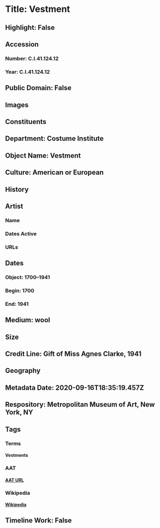 # Title: Vestment
## Highlight: False
## Accession
### Number: C.I.41.124.12
### Year: C.I.41.124.12
## Public Domain: False
## Images
## Constituents
## Department: Costume Institute
## Object Name: Vestment
## Culture: American or European
## History
## Artist
### Name
### Dates Active
### URLs
## Dates
### Object: 1700–1941
### Begin: 1700
### End: 1941
## Medium: wool
## Size
## Credit Line: Gift of Miss Agnes Clarke, 1941
## Geography
## Metadata Date: 2020-09-16T18:35:19.457Z
## Respository: Metropolitan Museum of Art, New York, NY
## Tags
### Terms
#### Vestments
### AAT
#### [AAT URL](http://vocab.getty.edu/page/aat/300210450)
### Wikipedia
#### [Wikipedia]()
## Timeline Work: False